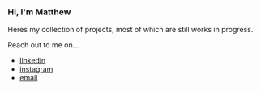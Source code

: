 ### Hi, I'm Matthew

Heres my collection of projects, most of which are still works in progress. 

Reach out to me on...

* [linkedin](https://linkedin.com/in/matthewjkang)
* [instagram](https://instagram.com/kangjmatthew)
* [email](mjk095@ucsd.edu)


<!--
**matthewjkang/matthewjkang** is a ✨ _special_ ✨ repository because its `README.md` (this file) appears on your GitHub profile.

Here are some ideas to get you started:

- 🔭 I’m currently working on ...
- 🌱 I’m currently learning ...
- 👯 I’m looking to collaborate on ...
- 🤔 I’m looking for help with ...
- 💬 Ask me about ...
- 📫 How to reach me: ...
- 😄 Pronouns: ...
- ⚡ Fun fact: ...
-->
